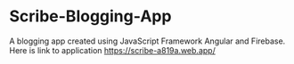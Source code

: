 # Scribe-Blogging-App
A blogging app created using JavaScript Framework Angular and Firebase. Here is link to application https://scribe-a819a.web.app/
